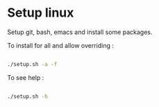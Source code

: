 # Setup linux

Setup git, bash, emacs and install some packages.

To install for all and allow overriding : 

```bash

./setup.sh -a -f

```

To see help :

```bash

./setup.sh -h

```